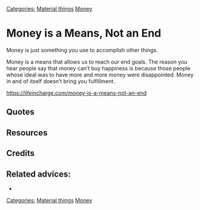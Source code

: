 [Categories:](../Categories/index.md) [Material things](../Categories/Material%20things.md) [Money](../Categories/Money.md)
# Money is a Means, Not an End

Money is just something you use to accomplish other things.

Money is a means that allows us to reach our end goals.  The reason you hear people say that money can’t buy happiness is because those people whose ideal was to have more and more money were disappointed.  Money in and of itself doesn’t bring you fulfillment.

https://lifeincharge.com/money-is-a-means-not-an-end
## Quotes

## Resources

## Credits

## Related advices:

- 


[Categories:](../Categories/index.md) [Material things](../Categories/Material%20things.md) [Money](../Categories/Money.md)